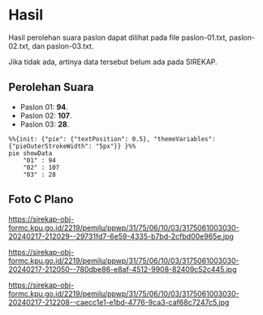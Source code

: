 # Hasil

Hasil perolehan suara paslon dapat dilihat pada file paslon-01.txt, paslon-02.txt, dan paslon-03.txt.

Jika tidak ada, artinya data tersebut belum ada pada SIREKAP.

## Perolehan Suara

 * Paslon 01: **94**.
 * Paslon 02: **107**.
 * Paslon 03: **28**.

```mermaid
%%{init: {"pie": {"textPosition": 0.5}, "themeVariables": {"pieOuterStrokeWidth": "5px"}} }%%
pie showData
    "01" : 94
    "02" : 107
    "03" : 28
```
## Foto C Plano

https://sirekap-obj-formc.kpu.go.id/2219/pemilu/ppwp/31/75/06/10/03/3175061003030-20240217-212029--29731fd7-6e59-4335-b7bd-2cfbd00e965e.jpg

https://sirekap-obj-formc.kpu.go.id/2219/pemilu/ppwp/31/75/06/10/03/3175061003030-20240217-212050--780dbe86-e8af-4512-9908-82409c52c445.jpg

https://sirekap-obj-formc.kpu.go.id/2219/pemilu/ppwp/31/75/06/10/03/3175061003030-20240217-212208--caecc1e1-e1bd-4776-9ca3-caf68c7247c5.jpg
